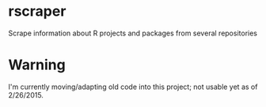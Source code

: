 # rscraper
Scrape information about R projects and packages from several repositories

# Warning
I'm currently moving/adapting old code into this project; not usable yet as of 2/26/2015.
